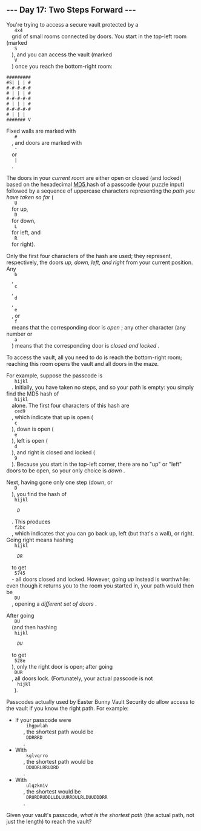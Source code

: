 <article class="day-desc">
 <h2>
  --- Day 17: Two Steps Forward ---
 </h2>
 <p>
  You're trying to access a secure vault protected by a
  <code>
   4x4
  </code>
  grid of small rooms connected by doors. You start in the top-left room (marked
  <code>
   S
  </code>
  ), and you can access the vault (marked
  <code>
   V
  </code>
  ) once you reach the bottom-right room:
 </p>
 <pre><code>#########
#S| | | #
#-#-#-#-#
# | | | #
#-#-#-#-#
# | | | #
#-#-#-#-#
# | | |  
####### V
</code></pre>
 <p>
  Fixed walls are marked with
  <code>
   #
  </code>
  , and doors are marked with
  <code>
   -
  </code>
  or
  <code>
   |
  </code>
  .
 </p>
 <p>
  The doors in your
  <em>
   current room
  </em>
  are either open or closed (and locked) based on the hexadecimal
  <a href="https://en.wikipedia.org/wiki/MD5">
   MD5
  </a>
  hash of a passcode (your puzzle input) followed by a sequence of uppercase characters representing the
  <em>
   path you have taken so far
  </em>
  (
  <code>
   U
  </code>
  for up,
  <code>
   D
  </code>
  for down,
  <code>
   L
  </code>
  for left, and
  <code>
   R
  </code>
  for right).
 </p>
 <p>
  Only the first four characters of the hash are used; they represent, respectively, the doors
  <em>
   up, down, left, and right
  </em>
  from your current position. Any
  <code>
   b
  </code>
  ,
  <code>
   c
  </code>
  ,
  <code>
   d
  </code>
  ,
  <code>
   e
  </code>
  , or
  <code>
   f
  </code>
  means that the corresponding door is
  <em>
   open
  </em>
  ; any other character (any number or
  <code>
   a
  </code>
  ) means that the corresponding door is
  <em>
   closed and locked
  </em>
  .
 </p>
 <p>
  To access the vault, all you need to do is reach the bottom-right room; reaching this room opens the vault and all doors in the maze.
 </p>
 <p>
  For example, suppose the passcode is
  <code>
   hijkl
  </code>
  . Initially, you have taken no steps, and so your path is empty: you simply find the MD5 hash of
  <code>
   hijkl
  </code>
  alone. The first four characters of this hash are
  <code>
   ced9
  </code>
  , which indicate that up is open (
  <code>
   c
  </code>
  ), down is open (
  <code>
   e
  </code>
  ), left is open (
  <code>
   d
  </code>
  ), and right is closed and locked (
  <code>
   9
  </code>
  ). Because you start in the top-left corner, there are no "up" or "left" doors to be open, so your only choice is
  <em>
   down
  </em>
  .
 </p>
 <p>
  Next, having gone only one step (down, or
  <code>
   D
  </code>
  ), you find the hash of
  <code>
   hijkl
   <em>
    D
   </em>
  </code>
  . This produces
  <code>
   f2bc
  </code>
  , which indicates that you can go back up, left (but that's a wall), or right. Going right means hashing
  <code>
   hijkl
   <em>
    DR
   </em>
  </code>
  to get
  <code>
   5745
  </code>
  - all doors closed and locked. However, going
  <em>
   up
  </em>
  instead is worthwhile: even though it returns you to the room you started in, your path would then be
  <code>
   DU
  </code>
  , opening a
  <em>
   different set of doors
  </em>
  .
 </p>
 <p>
  After going
  <code>
   DU
  </code>
  (and then hashing
  <code>
   hijkl
   <em>
    DU
   </em>
  </code>
  to get
  <code>
   528e
  </code>
  ), only the right door is open; after going
  <code>
   DUR
  </code>
  , all doors lock. (Fortunately, your actual passcode is
  <span title="It took four days to rescue the engineer that tried this.">
   not
   <code>
    hijkl
   </code>
  </span>
  ).
 </p>
 <p>
  Passcodes actually used by Easter Bunny Vault Security do allow access to the vault if you know the right path.  For example:
 </p>
 <ul>
  <li>
   If your passcode were
   <code>
    ihgpwlah
   </code>
   , the shortest path would be
   <code>
    DDRRRD
   </code>
   .
  </li>
  <li>
   With
   <code>
    kglvqrro
   </code>
   , the shortest path would be
   <code>
    DDUDRLRRUDRD
   </code>
   .
  </li>
  <li>
   With
   <code>
    ulqzkmiv
   </code>
   , the shortest would be
   <code>
    DRURDRUDDLLDLUURRDULRLDUUDDDRR
   </code>
   .
  </li>
 </ul>
 <p>
  Given your vault's passcode,
  <em>
   what is the shortest path
  </em>
  (the actual path, not just the length) to reach the vault?
 </p>
</article>
